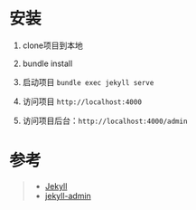 # 安装

1. clone项目到本地

2. bundle install

3. 启动项目 ``` bundle exec jekyll serve  ```

4. 访问项目 ``` http://localhost:4000 ```

5. 访问项目后台：``` http://localhost:4000/admin ```

# 参考 
> * [Jekyll](https://github.com/jekyll/jekyll)
> * [jekyll-admin](https://github.com/jekyll/jekyll-admin)
